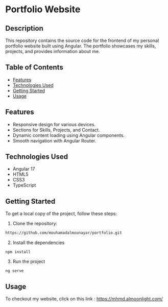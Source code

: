 # Portfolio Website 

## Description

This repository contains the source code for the frontend of my personal portfolio website built using Angular. The portfolio showcases my skills, projects, and provides information about me.

## Table of Contents

- [Features](#features)
- [Technologies Used](#technologies-used)
- [Getting Started](#getting-started)
- [Usage](#usage)


## Features

- Responsive design for various devices.
- Sections for Skills, Projects, and Contact.
- Dynamic content loading using Angular components.
- Smooth navigation with Angular Router.

## Technologies Used

- Angular 17
- HTML5
- CSS3
- TypeScript

## Getting Started

To get a local copy of the project, follow these steps:

1. Clone the repository:

```bash
https://github.com/mouhamadalmounayar/portfolio.git
```
2. Install the dependencies
```angular2html
npm install
```
3. Run the project
```angular2html
ng serve
```
## Usage
To checkout my website, click on this link : https://mhmd.almoonlight.com/

